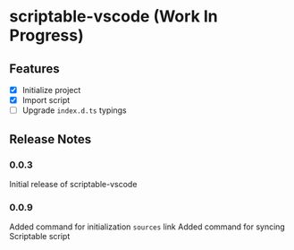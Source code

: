 # scriptable-vscode (Work In Progress)


## Features

 - [x] Initialize project
 - [x] Import script
 - [ ] Upgrade `index.d.ts` typings

## Release Notes


### 0.0.3

Initial release of scriptable-vscode


### 0.0.9

Added command for initialization `sources` link
Added command for syncing Scriptable script
